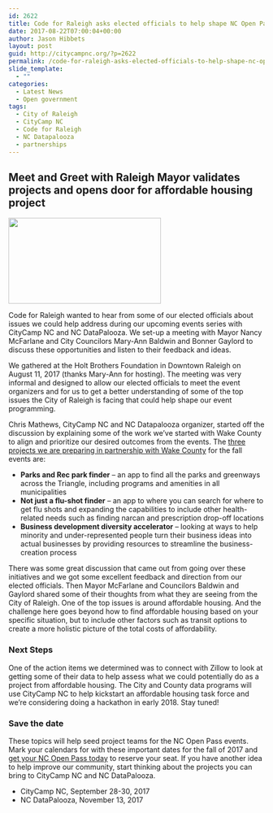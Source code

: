 ```yaml
---
id: 2622
title: Code for Raleigh asks elected officials to help shape NC Open Pass projects
date: 2017-08-22T07:00:04+00:00
author: Jason Hibbets
layout: post
guid: http://citycampnc.org/?p=2622
permalink: /code-for-raleigh-asks-elected-officials-to-help-shape-nc-open-pass-projects/
slide_template:
  - ""
categories:
  - Latest News
  - Open government
tags:
  - City of Raleigh
  - CityCamp NC
  - Code for Raleigh
  - NC Datapalooza
  - partnerships
---
```

## Meet and Greet with Raleigh Mayor validates projects and opens door for affordable housing project

<img class="size-medium wp-image-2625 aligncenter" src="http://citycampnc.org/wp-content/uploads/2017/08/20170811_095713-300x169.jpg" alt="" width="300" height="169" data-id="2625" />

Code for Raleigh wanted to hear from some of our elected officials about issues we could help address during our upcoming events series with CityCamp NC and NC DataPalooza. We set-up a meeting with Mayor Nancy McFarlane and City Councilors Mary-Ann Baldwin and Bonner Gaylord to discuss these opportunities and listen to their feedback and ideas.

We gathered at the Holt Brothers Foundation in Downtown Raleigh on August 11, 2017 (thanks Mary-Ann for hosting). The meeting was very informal and designed to allow our elected officials to meet the event organizers and for us to get a better understanding of some of the top issues the City of Raleigh is facing that could help shape our event programming.

Chris Mathews, CityCamp NC and NC Datapalooza organizer, started off the discussion by explaining some of the work we’ve started with Wake County to align and prioritize our desired outcomes from the events. The [three projects we are preparing in partnership with Wake County](http://citycampnc.org/2017/03/30/code-for-raleigh-partners-with-wake-county-for-projects/) for the fall events are:

  * **Parks and Rec park finder** &#8211; an app to find all the parks and greenways across the Triangle, including programs and amenities in all municipalities
  * **Not just a flu-shot finder** &#8211; an app to where you can search for where to get flu shots and expanding the capabilities to include other health-related needs such as finding narcan and prescription drop-off locations
  * **Business development diversity accelerator** &#8211; looking at ways to help minority and under-represented people turn their business ideas into actual businesses by providing resources to streamline the business-creation process

There was some great discussion that came out from going over these initiatives and we got some excellent feedback and direction from our elected officials. Then Mayor McFarlane and Councilors Baldwin and Gaylord shared some of their thoughts from what they are seeing from the City of Raleigh. One of the top issues is around affordable housing. And the challenge here goes beyond how to find affordable housing based on your specific situation, but to include other factors such as transit options to create a more holistic picture of the total costs of affordability.

### Next Steps

One of the action items we determined was to connect with Zillow to look at getting some of their data to help assess what we could potentially do as a project from affordable housing. The City and County data programs will use CityCamp NC to help kickstart an affordable housing task force and we’re considering doing a hackathon in early 2018. Stay tuned!

### Save the date

These topics will help seed project teams for the NC Open Pass events. Mark your calendars for with these important dates for the fall of 2017 and [get your NC Open Pass today](http://ncopenpass.com/) to reserve your seat. If you have another idea to help improve our community, start thinking about the projects you can bring to CityCamp NC and NC DataPalooza.

  * CityCamp NC, September 28-30, 2017
  * NC DataPalooza, November 13, 2017